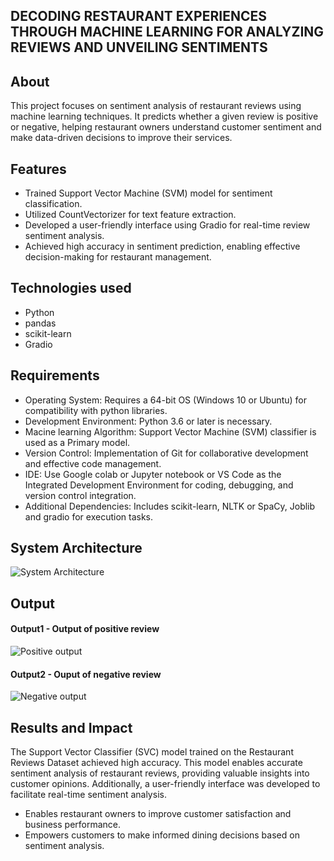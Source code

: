 ## DECODING RESTAURANT EXPERIENCES THROUGH MACHINE LEARNING FOR ANALYZING REVIEWS AND UNVEILING SENTIMENTS


## About
<!--Detailed Description about the project-->
This project focuses on sentiment analysis of restaurant reviews using machine learning techniques. It predicts whether a given review is positive or negative, helping restaurant owners understand customer sentiment and make data-driven decisions to improve their services.

## Features
<!--List the features of the project as shown below-->
- Trained Support Vector Machine (SVM) model for sentiment classification.
- Utilized CountVectorizer for text feature extraction.
- Developed a user-friendly interface using Gradio for real-time review sentiment analysis.
- Achieved high accuracy in sentiment prediction, enabling effective decision-making for restaurant management.

## Technologies used
<!--List of technologies used for the project is shown below-->
- Python
- pandas
- scikit-learn
- Gradio

## Requirements
<!--List the requirements of the project as shown below-->
* Operating System: Requires a 64-bit OS (Windows 10 or Ubuntu) for compatibility with python libraries.
* Development Environment: Python 3.6 or later is necessary.
* Macine learning Algorithm: Support Vector Machine (SVM) classifier is used as a Primary model.
* Version Control: Implementation of Git for collaborative development and effective code management.
* IDE: Use Google colab or Jupyter notebook or VS Code as the Integrated Development Environment for coding, debugging, and version control integration.
* Additional Dependencies: Includes scikit-learn, NLTK or SpaCy, Joblib and gradio for execution tasks.

## System Architecture
<!--Embed the system architecture diagram as shown below-->

![System Architecture]([<C:\Users\ASUS\Downloads\SEC_IT_PROJECT_PHASE_2-main\SEC_IT_PROJECT_PHASE_2-main\negative.png>](https://github.com/ChandhuruS/SEC_IT_PROJECT_PHASE_2/blob/main/system%20architecture%20draw1.png))

## Output

<!--Embed the Output picture at respective places as shown below as shown below-->
#### Output1 - Output of positive review
![Positive output](<C:\Users\ASUS\Downloads\SEC_IT_PROJECT_PHASE_2-main\SEC_IT_PROJECT_PHASE_2-main\negative.png>)

#### Output2 - Ouput of negative review
![Negative output](<C:\Users\ASUS\Downloads\SEC_IT_PROJECT_PHASE_2-main\SEC_IT_PROJECT_PHASE_2-main\negative.png](https://github.com/ChandhuruS/SEC_IT_PROJECT_PHASE_2/blob/main/negative.png)>)




## Results and Impact
<!--Give the results and impact as shown below-->
The Support Vector Classifier (SVC) model trained on the Restaurant Reviews Dataset achieved high accuracy. This model enables accurate sentiment analysis of restaurant reviews, providing valuable insights into customer opinions. Additionally, a user-friendly interface was developed to facilitate real-time sentiment analysis.

- Enables restaurant owners to improve customer satisfaction and business performance.
- Empowers customers to make informed dining decisions based on sentiment analysis.





